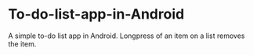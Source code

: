 # To-do-list-app-in-Android
A simple to-do list app in Android. Longpress of an item on a list removes the item.

